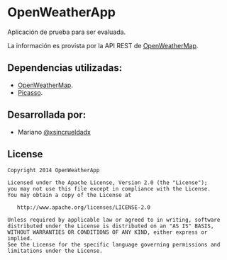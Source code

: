 # OpenWeatherApp
Aplicación de prueba para ser evaluada.

La información es provista por la API REST de [OpenWeatherMap](http://openweathermap.org/).

## Dependencias utilizadas:
- [OpenWeatherMap](http://openweathermap.org/).
- [Picasso](http://square.github.io/picasso/).

## Desarrollada por:
- Mariano  [@xsincrueldadx](https://twitter.com/xsincrueldadx)

## License

    Copyright 2014 OpenWeatherApp

    Licensed under the Apache License, Version 2.0 (the "License");
    you may not use this file except in compliance with the License.
    You may obtain a copy of the License at

       http://www.apache.org/licenses/LICENSE-2.0

    Unless required by applicable law or agreed to in writing, software
    distributed under the License is distributed on an "AS IS" BASIS,
    WITHOUT WARRANTIES OR CONDITIONS OF ANY KIND, either express or implied.
    See the License for the specific language governing permissions and
    limitations under the License.
